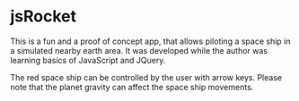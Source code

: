 # jsRocket

This is a fun and a proof of concept app, that allows piloting a space ship in a simulated nearby earth area.
It was developed while the author was learning basics of JavaScript and JQuery.

The red space ship can be controlled by the user with arrow keys. 
Please note that the planet gravity can affect the space ship movements.